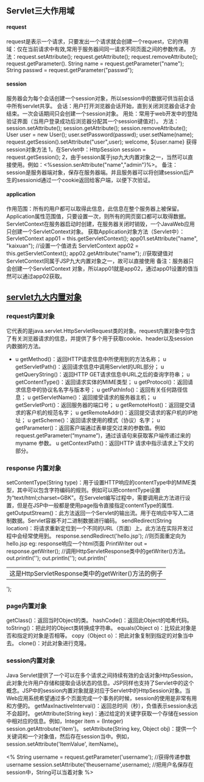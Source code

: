 ## Servlet三大作用域
#### request
request是表示一个请求，只要发出一个请求就会创建一个request，它的作用域：仅在当前请求中有效,常用于服务器间同一请求不同页面之间的参数传递。
方法：request.setAttribute(); request.getAttribute(); request.removeAttribute(); request.getParameter().
String name = request.getParameter("name");
        String passwd = request.getParameter("passwd");
#### session
服务器会为每个会话创建一个session对象，所以session中的数据可供当前会话中所有servlet共享。
会话：用户打开浏览器会话开始，直到关闭浏览器会话才会结束。一次会话期间只会创建一个session对象。
用处：常用于web开发中的登陆验证界面（当用户登录成功后浏览器分配其一个session键值对）。
方法：session.setAttribute(); session.getAttribute(); session.removeAttribute();
	    User user = new User();
        user.setPassword(passwd);
        user.setName(name);
 request.getSession().setAttribute("user",user);
   welcome, ${user.name}
   获得session对象方法
 1，在Servlet中：HttpSession session = request.getSession();
 2，由于session属于jsp九大内置对象之一，当然可以直接使用。例如：<%session.serAttribute("name","admin")%>。
 备注： session是服务器端对象，保存在服务器端。并且服务器可以将创建session后产生的sessionid通过一个cookie返回给客户端，以便下次验证。
#### application
作用范围：所有的用户都可以取得此信息，此信息在整个服务器上被保留。Application属性范围值，只要设置一次，则所有的网页窗口都可以取得数据。ServletContext在服务器启动时创建，在服务器关闭时销毁，一个JavaWeb应用只创建一个ServletContext对象。
获取Application对象方法（Servlet中）：  
 ServletContext app01 = this.getServletContext();
     app01.setAttribute("name", "kaixuan");    //设置一个值进去
 ServletContext app02 = this.getServletContext();
     app02.getAttribute("name");    //获取键值对  
     ServletContext同属于JSP九大内置对象之一，故可以直接使用
备注：服务器只会创建一个ServletContext 对象，所以app01就是app02，通过app01设置的值当然可以通过app02获取。

## [servlet九大内置对象](http://mp.weixin.qq.com/s?src=3&timestamp=1476012857&ver=1&signature=GA7Hy*60xPPEXqb8Rl5obqQWuC9xAx6CpqMA9NZZVzIDSnwB7x23mpVbKVUAonXylHQFcHmuxo67bPH22pNU-6Ct*1WBea6zLGXAyiEO3fb*paPB91JdtCGozp-LlLvVczjDthTzzEJN3yjRuvz*A6ECiYuj426BP3ZDi-XKVsY=)

### request内置对象
它代表的是java.servlet.HttpServletRequest类的对象。request内置对象中包含了有关浏览器请求的信息，并提供了多个用于获取cookie、header以及session内数据的方法。
- u  getMethod()：返回HTTP请求信息中所使用到的方法名称；
u  getServletPath()：返回请求信息中调用Servlet的URL部分；
u  getQueryString()：返回HTTP GET请求信息中URL之后的查询字符串；
u  getContentType()：返回请求实体的MIME类型；
u  getProtocol()：返回请求信息中的协议名名字与版本号；
u  getPathInfo()：返回有关任何路径信息；
u  getServletName()：返回接受请求的服务器主机；
u  getServletPort()：返回服务器的端口号；
u  getRemoteHost()：返回提交请求的客户机的规范名字；
u  getRemoteAddr()：返回提交请求的客户机的IP地址；
u  getScheme()：返回请求使用的模式（协议）名字；
u  getParameter()：返回客户端通过表单提交过来的参数值。例如request.getParameter(“myname”)，通过该语句来获取客户端传递过来的myname 参数。
u  getContextPath()：返回HTTP 请求中指示请求上下文的部分。
### response 内置对象
setContentType(String type)：用于设置HTTP响应的contentType中的MIME类型，其中可以包含字符编码的规则。例如可以把contentType设置为“text/html;charset=GBK”。在Servelet编写过程中，需要调用此方法进行设置，但是在JSP中一般都是使用page指令直接指定contentType的属性.
 getOutputStream()：此方法返回一个Servlet的输出流。用于在响应中写入二进制数据。Servlet容器不对二进制数据进行编码。
 sendRedirect(String location)：将请求重新定位到一个不同的URL（页面）上。此方法在实际开发过程中会经常使用到。
 response.sendRedirect('hello.jsp'); //则页面重定向为hello.jsp
 eg:  response响应一个html页面
 PrintWriter out =   response.getWriter(); //调用HttpServletResponse类中的getWriter()方法。
    out.println('<table   border='0' cellpadding='0' cellspacing='0' width='150'>');
    out.println('<tr><td   height='5'>这是HttpServletResponse类中的getWriter()方法的例子</td></tr>');
      out.println('</table>');
      

### page内置对象
 getClass()：返回当时Object的类。
hashCode()：返回此Object的哈希代码。
toString()：把此时的Object类转换成字符串。
equals(Object o)：比较此对象是否和指定的对象是否相等。
copy（Object o）：把此对象复制到指定的对象当中去。
clone()：对此对象进行克隆。     

###  session内置对象
Java Servlet提供了一个可以在多个请求之间持续有效的会话对象HttpSession，此对象允许用户存储和提取会话状态的信息。JSP同样也支持了Servlet中的这个概念。JSP中的session内置对象就是对应于Servlet中的HttpSession对象。当Web应用系统希望通过多个页面完成一个事务的时候，session的使用是非常有用和方便的。
 getMaxInactiveInterval()：返回总时间（秒），负值表示session永远不会超时。
  getAttribute(String   key)：通过给定的关键字获取一个存储在session中相对应的信息。例如，Integer item = (Integer)   session.getAttrobute('item')。
     setAttribute(String   key, Object obj)：提供一个关键词和一个对象值，然后存在session当中。例如，session.setAttribute('ItemValue', itemName)。
 
<%
    String username =   request.getParameter('username'); //获得传递参数username
      session.setAttribute('theusername',username); //把用户名保存在session中，String可以当着对象
%>